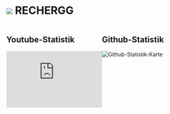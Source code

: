 # ![](https://cdn.discordapp.com/emojis/1021121065990234263.webp?size=96&quality=lossless) **RECHERGG**

<div style="display: flex; flex-wrap: wrap;">
  <div style="width: 50%;">
    <h2>Youtube-Statistik</h2>
    <a href="https://www.youtube.com/channel/UCk017SA5PcXeyKoVmX8tuRg">
      <iframe src="https://youtube-stats-card.vercel.app/api?channelid=UCk017SA5PcXeyKoVmX8tuRg&layout=extruded&theme=radical" frameborder="0" style="width: 100%;"></iframe>
    </a>
  </div>
  <div style="width: 50%;">
    <h2>Github-Statistik</h2>
    <img src="https://github-readme-stats.vercel.app/api?username=rechergg&show_icons=true&theme=radical" alt="Github-Statistik-Karte">
  </div>
</div>
